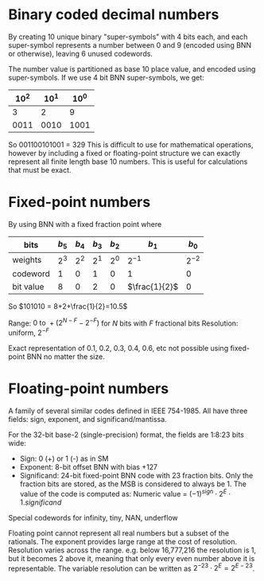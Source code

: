 # Binary coded decimal numbers
By creating 10 unique binary "super-symbols" with 4 bits each, and each super-symbol represents a number between 0 and 9 (encoded using BNN or otherwise), leaving 6 unused codewords.

The number value is partitioned as base 10 place value, and encoded using super-symbols. If we use 4 bit BNN super-symbols, we get:

| $10^2$ | $10^1$ | $10^0$ |
| ------ | ------ | ------ |
| 3      | 2      | 9      |
| 0011   | 0010   | 1001   |

So 001100101001 = 329
This is difficult to use for mathematical operations, however by including a fixed or floating-point structure we can exactly represent all finite length base 10 numbers.
This is useful for calculations that must be exact.

# Fixed-point numbers
By using BNN with a fixed fraction point where 

| bits      | $b_5$ | $b_4$ | $b_3$ | $b_2$ | $b_1$        | $b_0$    |
| --------- | ----- | ----- | ----- | ----- | ------------ | -------- |
| weights   | $2^3$ | $2^2$ | $2^1$ | $2^0$ | $2^{-1}$     | $2^{-2}$ |
| codeword  | 1     | 0     | 1     | 0     | 1            | 0        |
| bit value | 8     | 0     | 2     | 0     | $\frac{1}{2}$ | 0        |

So $101010 = 8+2+\frac{1}{2}=10.5$

Range: $0\text{ to }+(2^{N-F}-2^{-F})$ for $N$ bits with $F$ fractional bits
Resolution: uniform, $2^{-F}$

Exact representation of 0.1, 0.2, 0.3, 0.4, 0.6, etc not possible using fixed-point BNN no matter the size.

# Floating-point numbers
A family of several similar codes defined in IEEE 754-1985.
All have three fields: sign, exponent, and significand/mantissa.

For the 32-bit base-2 (single-precision) format, the fields are 1:8:23 bits wide:
- Sign: 0 (+) or 1 (-) as in SM
- Exponent: 8-bit offset BNN with bias +127
- Significand: 24-bit fixed-point BNN code with 23 fraction bits. Only the fraction bits are stored, as the MSB is considered to always be 1.
The value of the code is computed as:
Numeric value = $(-1)^{sign}\cdot2^E\cdot1.significand$ 

Special codewords for infinity, tiny, NAN, underflow

Floating point cannot represent all real numbers but a subset of the rationals. The exponent provides large range at the cost of resolution. Resolution varies across the range. e.g. below 16,777,216 the resolution is 1, but it becomes 2 above it, meaning that only every even number above it is representable. The variable resolution can be written as $2^{-23}\cdot2^E=2^{E-23}$.